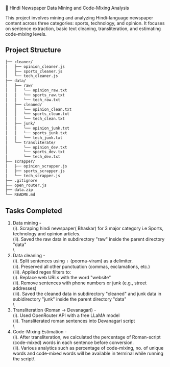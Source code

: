 📰 Hindi Newspaper Data Mining and Code-Mixing Analysis

This project involves mining and analyzing Hindi-language newspaper content across three categories: sports, technology, and opinion. It focuses on sentence extraction, basic text cleaning, transliteration, and estimating code-mixing levels.

## Project Structure
```bash
├── cleaner/
│   ├── opinion_cleaner.js       
│   ├── sports_cleaner.js        
│   └── tech_cleaner.js         
├── data/
│   ├── raw/
│   │   └── opinion_raw.txt
│   │   └── sports_raw.txt
│   │   └── tech_raw.txt
│   ├── cleaned/
│   │   └── opinion_clean.txt
│   │   └── sports_clean.txt
│   │   └── tech_clean.txt
│   ├── junk/
│   │   └── opinion_junk.txt
│   │   └── sports_junk.txt
│   │   └── tech_junk.txt
│   └── transliterate/
│       └── opinion_dev.txt
│       └── sports_dev.txt
│       └── tech_dev.txt
├── scrapper/
│   ├── opinion_scrapper.js       
│   ├── sports_scrapper.js        
│   └── tech_scrapper.js         
├── .gitignore
├── open_router.js
├── data.zip 
└── README.md
```

## Tasks Completed
1. Data mining - \
    (i). Scraping hindi newspaper( Bhaskar) for 3 major category i.e Sports, technology and opinion articles.\
    (ii). Saved the raw data in subdirectory "raw" inside the parent directory "data"\
\
2. Data cleaning -\
    (i). Split sentences using । (poorna-viram) as a delimiter.\
    (ii). Preserved all other punctuation (commas, exclamations, etc.)\
    (iii). Applied regex filters to:\
        (i). Replace web URLs with the word "website"\
        (ii). Remove sentences with phone numbers or junk (e.g., street addresses)\
        (iii). Saved the cleaned data in subdirectory "cleaned" and junk data in subidirectory "junk" inside the parent directory "data"\
\
3. Transliteration (Roman → Devanagari) - \
    (i). Used OpenRouter API with a free LLaMA model\
    (ii). Transliterated roman sentences into Devanagari script\
\
4. Code-Mixing Estimation -\
    (i). After transliteration, we calculated the percentage of Roman-script (code-mixed) words in each sentence before conversion.\
    (ii). Various analytics such as percentage of code-mixing, no. of unique words and code-mixed words will be available in terminal while running the script\